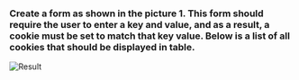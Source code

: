 ### Create a form as shown in the picture 1. This form should require the user to enter a key and value, and as a result, a cookie must be set to match that key value. Below is a list of all cookies that should be displayed in table.

![Result](https://i.ibb.co/1Qq6gWr/django-tasks-4.png)
